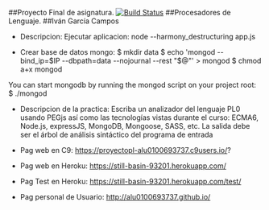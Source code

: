 ##Proyecto Final de asignatura. [![Build Status](https://travis-ci.org/alu0100693737/Proyecto-PL.svg?branch=master)](https://travis-ci.org/alu0100693737/Proyecto-PL)
##Procesadores de Lenguaje.
##Iván García Campos  

* Descripcion:
Ejecutar aplicacion: node --harmony_destructuring app.js

* Crear base de datos mongo:
$ mkdir data
$ echo 'mongod --bind_ip=$IP --dbpath=data --nojournal --rest "$@"' > mongod
$ chmod a+x mongod

You can start mongodb by running the mongod script on your project root:
$ ./mongod

* Descripcion de la practica:
Escriba un analizador del lenguaje PL0 usando PEGjs así como las tecnologías vistas durante el curso: ECMA6, Node.js, expressJS, MongoDB, Mongoose, SASS, etc. La salida debe ser el árbol de análisis sintáctico del programa de entrada

* Pag web en C9: https://proyectopl-alu0100693737.c9users.io/?
* Pag web en Heroku: https://still-basin-93201.herokuapp.com/
* Pag Test en Heroku: https://still-basin-93201.herokuapp.com/test/
* Pag personal de Usuario: http://alu0100693737.github.io/

